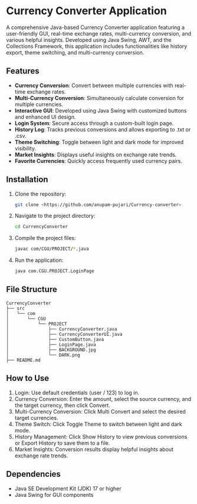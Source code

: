# Currency Converter Application

A comprehensive Java-based Currency Converter application featuring a user-friendly GUI, real-time exchange rates, multi-currency conversion, and various helpful insights. Developed using Java Swing, AWT, and the Collections Framework, this application includes functionalities like history export, theme switching, and multi-currency conversion.

## Features

- **Currency Conversion**: Convert between multiple currencies with real-time exchange rates.
- **Multi-Currency Conversion**: Simultaneously calculate conversion for multiple currencies.
- **Interactive GUI**: Developed using Java Swing with customized buttons and enhanced UI design.
- **Login System**: Secure access through a custom-built login page.
- **History Log**: Tracks previous conversions and allows exporting to .txt or .csv.
- **Theme Switching**: Toggle between light and dark mode for improved visibility.
- **Market Insights**: Displays useful insights on exchange rate trends.
- **Favorite Currencies**: Quickly access frequently used currency pairs.

## Installation

1. Clone the repository:
   ```bash
   git clone <https://github.com/anupam-pujari/Currency-converter>
   ```
2. Navigate to the project directory:
   ```bash
   cd CurrencyConverter
   ```
3. Compile the project files:
   ```bash
   javac com/CGU/PROJECT/*.java
   ```
4. Run the application:
   ```bash
   java com.CGU.PROJECT.LoginPage
   ```

## File Structure
```
CurrencyConverter
├── src
│   └── com
│       └── CGU
│           └── PROJECT
│               ├── CurrencyConverter.java
│               ├── CurrencyConverterUI.java
│               ├── CustomButton.java
│               ├── LoginPage.java
│               ├── BACKGROUND.jpg
│               └── DARK.png
├── README.md
```

## How to Use
1. Login: Use default credentials (user / 123) to log in.
2. Currency Conversion: Enter the amount, select the source currency, and the target currency, then click Convert.
3. Multi-Currency Conversion: Click Multi Convert and select the desired target currencies.
4. Theme Switch: Click Toggle Theme to switch between light and dark mode.
5. History Management: Click Show History to view previous conversions or Export History to save them to a file.
6. Market Insights: Conversion results display helpful insights about exchange rate trends.

## Dependencies
- Java SE Development Kit (JDK) 17 or higher
- Java Swing for GUI components

